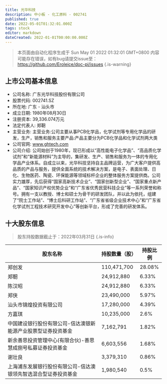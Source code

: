 ```yaml
---
title: 光华科技
description: 中小板 - 化工原料 - 002741
published: true
date: 2022-05-01T01:32:01.000Z
tags: stock
editor: markdown
dateCreated: 2022-01-01T00:00:00.000Z
---
```


> 本页面由自动化程序生成于 Sun May 01 2022 01:32:01 GMT+0800
> 内容可能存在错误，如有bug请提交issue至：https://github.com/Eroleice/doc-pi/issues
{.is-warning}

## 上市公司基本信息
- 公司名称: 广东光华科技股份有限公司
- 股票代码: 002741.SZ
- 所在地: 广东 - 汕头市
- 成立日期: 1980年08月30日
- 注册资本: 39,336.074万元
- 法定代表人: 郑靭
- 主营业务: 主营业务:公司主要从事PCB化学品，化学试剂等专用化学品的研发，生产，销售和服务主要产品:产品主要分为PCB化学品和化学试剂两大类
- 公司官网: www.ghtech.com
- 公司介绍: 公司始创于1980年，现已形成以“高性能电子化学品”、“高品质化学试剂”和“新能源材料”为主导的，集研发、生产、销售和服务为一体的专用化学品产业体系。自成立以来，光华科技坚持自主品牌运营，为广大客户提供高品质的产品与服务，提供全面系统的技术解决方案，是电子、表面处理、日化、生物医药、陶瓷、环保能源等领域标杆企业的整体服务方案提供商。公司实力雄厚，先后获得“国家高新技术企业”、“国家创新型企业”、“国家重点新产品”、“国家知识产权优势企业”和“广东省优秀民营科技企业”等一系列荣誉和称号。拥有一支以教授、博士和硕士为骨干的研发团队，并以此为依托，组建了“院士工作站”、“博士后科研工作站”、“广东省省级企业技术中心”和“广东省化学试剂工程技术研究开发中心”等创新平台，形成了完善的研发体系。


## 十大股东信息
> 股东持股数据截止于：2022年03月31日
{.is-info}

| 股东名称 | 持股数量（股） | 持股比例 |
| --- | --- | --- |
| 郑创发 | 110,471,700 | 28.08% |
| 郑靭 | 24,912,880 | 6.33% |
| 陈汉昭 | 24,912,880 | 6.33% |
| 郑侠 | 23,490,000 | 5.97% |
| 汕头市锦煌投资有限公司 | 17,280,000 | 4.39% |
| 方嘉琪 | 10,235,000 | 2.6% |
| 中国建设银行股份有限公司-信达澳银新能源产业股票型证券投资基金 | 7,162,791 | 1.82% |
| 新余善思投资管理中心(有限合伙)-善思慧成捌号私募证券投资基金 | 6,603,556 | 1.68% |
| 谢壮良 | 3,379,310 | 0.86% |
| 上海浦东发展银行股份有限公司-信达澳银领先智选混合型证券投资基金 | 1,980,540 | 0.5% |





